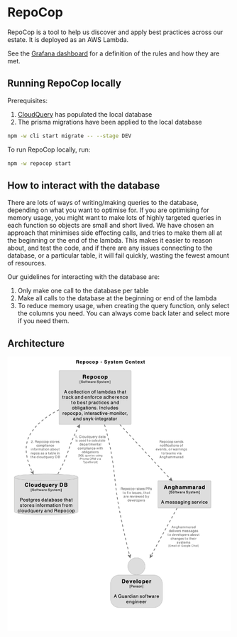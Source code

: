 # RepoCop

RepoCop is a tool to help us discover and apply best practices across our estate.
It is deployed as an AWS Lambda.

See the [Grafana dashboard](https://metrics.gutools.co.uk/d/2uaV8PiIz/repocop?orgId=1) for a definition of the rules and how they are met.

## Running RepoCop locally

Prerequisites:

1. [CloudQuery](../dev-environment/README.md) has populated the local database
2. The prisma migrations have been applied to the local database
```bash
npm -w cli start migrate -- --stage DEV
```


To run RepoCop locally, run:

```bash
npm -w repocop start
```

## How to interact with the database

There are lots of ways of writing/making queries to the database, depending on what you want to optimise for. If you are optimising for memory usage, you might want to make lots of highly targeted queries in each function so objects are small and short lived. We have chosen an approach that minimises side effecting calls, and tries to make them all at the beginning or the end of the lambda. This makes it easier to reason about, and test the code, and if there are any issues connecting to the database, or a particular table, it will fail quickly, wasting the fewest amount of resources.

Our guidelines for interacting with the database are:

1. Only make one call to the database per table
2. Make all calls to the database at the beginning or end of the lambda
3. To reduce memory usage, when creating the query function, only select the columns you need. You can always come back later and select more if you need them.

## Architecture

![A diagram showing repocop's basic architecture](./../../diagrams/repocop.png)
